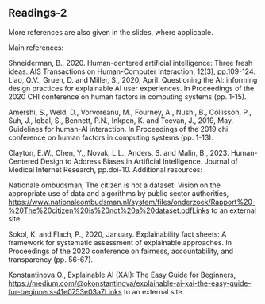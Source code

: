 ## Readings-2

More references are also given in the slides, where applicable.


Main references:


Shneiderman, B., 2020. Human-centered artificial intelligence: Three fresh ideas. AIS Transactions on Human-Computer Interaction, 12(3), pp.109-124. 
Liao, Q.V., Gruen, D. and Miller, S., 2020, April. Questioning the AI: informing design practices for explainable AI user experiences. In Proceedings of the 2020 CHI conference on human factors in computing systems (pp. 1-15).


Amershi, S., Weld, D., Vorvoreanu, M., Fourney, A., Nushi, B., Collisson, P., Suh, J., Iqbal, S., Bennett, P.N., Inkpen, K. and Teevan, J., 2019, May. Guidelines for human-AI interaction. In Proceedings of the 2019 chi conference on human factors in computing systems (pp. 1-13).


Clayton, E.W., Chen, Y., Novak, L.L., Anders, S. and Malin, B., 2023. Human-Centered Design to Address Biases in Artificial Intelligence. Journal of Medical Internet Research, pp.doi-10.
Additional resources:

Nationale ombudsman, The citizen is not a dataset: Vision on the appropriate use of data and algorithms by public sector authorities, https://www.nationaleombudsman.nl/system/files/onderzoek/Rapport%20-%20The%20citizen%20is%20not%20a%20dataset.pdfLinks to an external site.


Sokol, K. and Flach, P., 2020, January. Explainability fact sheets: A framework for systematic assessment of explainable approaches. In Proceedings of the 2020 conference on fairness, accountability, and transparency (pp. 56-67).


Konstantinova O., Explainable AI (XAI): The Easy Guide for Beginners, https://medium.com/@okonstantinova/explainable-ai-xai-the-easy-guide-for-beginners-41e0753e03a7Links to an external site.
